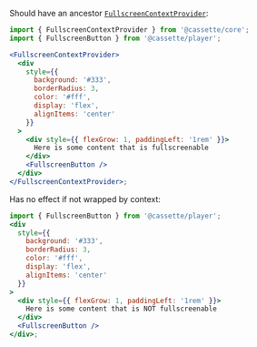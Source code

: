 Should have an ancestor [`FullscreenContextProvider`](#fullscreencontextprovider):

```jsx
import { FullscreenContextProvider } from '@cassette/core';
import { FullscreenButton } from '@cassette/player';

<FullscreenContextProvider>
  <div
    style={{
      background: '#333',
      borderRadius: 3,
      color: '#fff',
      display: 'flex',
      alignItems: 'center'
    }}
  >
    <div style={{ flexGrow: 1, paddingLeft: '1rem' }}>
      Here is some content that is fullscreenable
    </div>
    <FullscreenButton />
  </div>
</FullscreenContextProvider>;
```

Has no effect if not wrapped by context:

```jsx
import { FullscreenButton } from '@cassette/player';
<div
  style={{
    background: '#333',
    borderRadius: 3,
    color: '#fff',
    display: 'flex',
    alignItems: 'center'
  }}
>
  <div style={{ flexGrow: 1, paddingLeft: '1rem' }}>
    Here is some content that is NOT fullscreenable
  </div>
  <FullscreenButton />
</div>;
```

